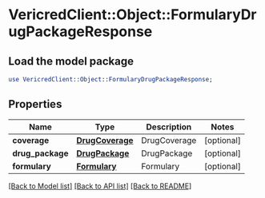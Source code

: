 # VericredClient::Object::FormularyDrugPackageResponse

## Load the model package
```perl
use VericredClient::Object::FormularyDrugPackageResponse;
```

## Properties
Name | Type | Description | Notes
------------ | ------------- | ------------- | -------------
**coverage** | [**DrugCoverage**](DrugCoverage.md) | DrugCoverage | [optional] 
**drug_package** | [**DrugPackage**](DrugPackage.md) | DrugPackage | [optional] 
**formulary** | [**Formulary**](Formulary.md) | Formulary | [optional] 

[[Back to Model list]](../README.md#documentation-for-models) [[Back to API list]](../README.md#documentation-for-api-endpoints) [[Back to README]](../README.md)


